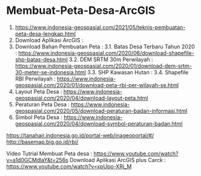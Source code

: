 # Membuat-Peta-Desa-ArcGIS
1. https://www.indonesia-geospasial.com/2021/05/teknis-pembuatan-peta-desa-lengkap.html
2. Download Aplikasi ArcGIS :
3. Download Bahan Pembuatan Peta :
3.1. Batas Desa Terbaru Tahun 2020 : https://www.indonesia-geospasial.com/2020/06/download-shapefile-shp-batas-desa.html
3.2. DEM SRTM 30m Perwilayah : https://www.indonesia-geospasial.com/2020/01/download-dem-srtm-30-meter-se-indonesia.html
3.3. SHP Kawasan Hutan : 
3.4. Shapefile RBI Perwilayah : https://www.indonesia-geospasial.com/2020/01/download-peta-rbi-per-wilayah-se.html
4. Layout Peta Desa : https://www.indonesia-geospasial.com/2020/04/download-layout-peta.html
5. Peraturan Peta Desa : https://www.indonesia-geospasial.com/2020/05/download-peraturan-badan-informasi.html
6. Simbol Peta Desa : https://www.indonesia-geospasial.com/2020/04/download-symbol-peraturan-badan.html

https://tanahair.indonesia.go.id/portal-web/inageoportal/#/
http://basemap.big.go.id/rbi/

Video Tutrial Membuat Peta desa : https://www.youtube.com/watch?v=a1d0GCMdlaY&t=256s
Download Aplikasi ArcGIS plus Carck : https://www.youtube.com/watch?v=xpUpo-XRj_M

